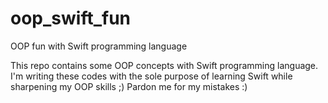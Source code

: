 # oop_swift_fun
OOP fun with Swift programming language

This repo contains some OOP concepts with Swift programming language.
I'm writing these codes with the sole purpose of learning Swift while sharpening my OOP skills ;)
Pardon me for my mistakes :)
